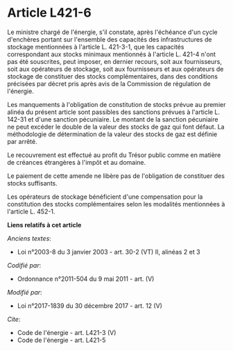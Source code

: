 # Article L421-6

Le ministre chargé de l'énergie, s'il constate, après l'échéance d'un cycle d'enchères portant sur l'ensemble des capacités
des infrastructures de stockage mentionnées à l'article L. 421-3-1, que les capacités correspondant aux stocks minimaux
mentionnés à l'article L. 421-4 n'ont pas été souscrites, peut imposer, en dernier recours, soit aux fournisseurs, soit aux
opérateurs de stockage, soit aux fournisseurs et aux opérateurs de stockage de constituer des stocks complémentaires, dans
des conditions précisées par décret pris après avis de la Commission de régulation de l'énergie.

Les manquements à l'obligation de constitution de stocks prévue au premier alinéa du présent article sont passibles des
sanctions prévues à l'article L. 142-31 et d'une sanction pécuniaire. Le montant de la sanction pécuniaire ne peut excéder le
double de la valeur des stocks de gaz qui font défaut. La méthodologie de détermination de la valeur des stocks de gaz est
définie par arrêté.

Le recouvrement est effectué au profit du Trésor public comme en matière de créances étrangères à l'impôt et au domaine.

Le paiement de cette amende ne libère pas de l'obligation de constituer des stocks suffisants.

Les opérateurs de stockage bénéficient d'une compensation pour la constitution des stocks complémentaires selon les modalités
mentionnées à l'article L. 452-1.

**Liens relatifs à cet article**

_Anciens textes_:

  - Loi n°2003-8 du 3 janvier 2003 - art. 30-2 (VT) II, alinéas 2 et 3

_Codifié par_:

  - Ordonnance n°2011-504 du 9 mai 2011 - art. (V)

_Modifié par_:

  - Loi n°2017-1839 du 30 décembre 2017 - art. 12 (V)

_Cite_:

  - Code de l'énergie - art. L421-3 (V)
  - Code de l'énergie - art. L421-5

